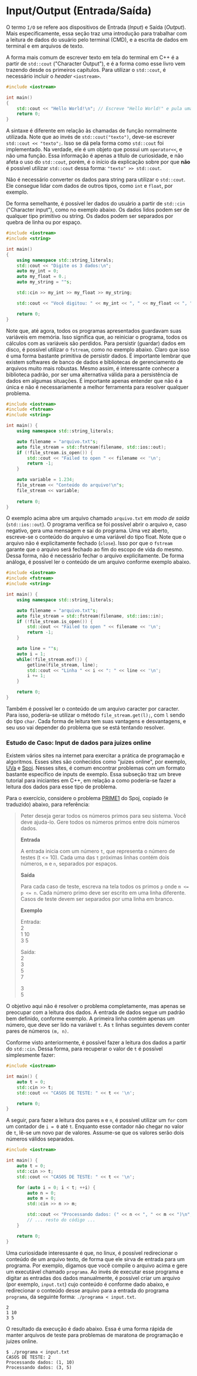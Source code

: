 Input/Output (Entrada/Saída)
===

O termo `I/O` se refere aos dispositivos de Entrada (_Input_) e Saída (_Output_). Mais especificamente, essa seção traz
uma introdução para trabalhar com a leitura de dados do usuário pelo terminal (CMD), e a escrita de dados em terminal e
em arquivos de texto.

A forma mais comum de escrever texto em tela do terminal em C++ é a partir de `std::cout` ("Character Output"), e é a
forma como esse livro vem trazendo desde os primeiros capítulos. Para utilizar o `std::cout`, é necessário incluir o
_header_ `<iostream>`.

```c++
#include <iostream>

int main()
{
    std::cout << "Hello World!\n"; // Escreve "Hello World!" e pula uma linha (\n)
    return 0;
}
```

A sintaxe é diferente em relação às chamadas de função normalmente utilizada. Note que ao invés de `std::cout("texto")`,
deve-se escrever `std::cout << "texto";`. Isso se dá pela forma como `std::cout` foi implementado. Na verdade, ele é um
objeto que possui um `operator<<`, e não uma função. Essa informação é apenas a título de curiosidade, e não afeta o uso
do `std::cout`, porém, é o início da explicação sobre por que **não** é possível utilizar `std::cout` dessa forma: `"texto" >> std::cout`.

Não é necessário converter os dados para string para utilizar o `std::cout`. Ele consegue lidar com dados de outros
tipos, como `int` e `float`, por exemplo.

De forma semelhante, é possível ler dados do usuário a partir de `std::cin` ("Character input"), como no exemplo abaixo.
Os dados lidos podem ser de qualquer tipo primitivo ou string. Os dados podem ser separados por quebra de linha ou por
espaço.

```c++
#include <iostream>
#include <string>

int main()
{
    using namespace std::string_literals;
    std::cout << "Digite os 3 dados:\n";
    auto my_int = 0;
    auto my_float = 0.;
    auto my_string = ""s;

    std::cin >> my_int >> my_float >> my_string;

    std::cout << "Você digitou: " << my_int << ", " << my_float << ", " << my_string << "\n";

    return 0;
}
```

Note que, até agora, todos os programas apresentados guardavam suas variáveis em memória. Isso significa que, ao
reiniciar o programa, todos os cálculos com as variáveis são perdidos. Para persistir (guardar) dados em disco,
é possível utilizar o `fstream`, como no exemplo abaixo. Claro que isso é uma forma bastante primitiva de persistir
dados. É importante lembrar que existem softwares de banco de dados e bibliotecas de gerenciamento de arquivos muito
mais robustas. Mesmo assim, é interessante conhecer a biblioteca padrão, por ser uma alternativa válida para a
persistência de dados em algumas situações. É importante apenas entender que não é a única e não é necessariamente a
melhor ferramenta para resolver qualquer problema.

```c++
#include <iostream>
#include <fstream>
#include <string>

int main() {
    using namespace std::string_literals;

    auto filename = "arquivo.txt"s;
    auto file_stream = std::fstream(filename, std::ios::out);
    if (!file_stream.is_open()) {
        std::cout << "Failed to open " << filename << '\n';
        return -1;
    }

    auto variable = 1.234;
    file_stream << "Conteúdo do arquivo!\n"s;
    file_stream << variable;
    
    return 0;
}
```

O exemplo acima abre um arquivo chamado `arquivo.txt` em *modo de saída* (`std::ios::out`). O programa verifica se foi
possível abrir o arquivo e, caso negativo, gera uma mensagem e sai do programa. Uma vez aberto, escreve-se o conteúdo do
arquivo e uma variável do tipo float. Note que o arquivo não é explicitamente fechado (`close`). Isso por que o
`fstream` garante que o arquivo será fechado ao fim do escopo de vida do mesmo. Dessa forma, não é necessário fechar
o arquivo explicitamente. De forma análoga, é possível ler o conteúdo de um arquivo conforme exemplo abaixo.

```c++
#include <iostream>
#include <fstream>
#include <string>

int main() {
    using namespace std::string_literals;

    auto filename = "arquivo.txt"s;
    auto file_stream = std::fstream(filename, std::ios::in);
    if (!file_stream.is_open()) {
        std::cout << "Failed to open " << filename << '\n';
        return -1;
    }

    auto line = ""s;
    auto i = 1;
    while(!file_stream.eof()) {
        getline(file_stream, line);
        std::cout << "Linha " << i << ": " << line << '\n';
        i += 1;
    }

    return 0;
}
```

Também é possível ler o conteúdo de um arquivo caracter por caracter. Para isso, poderia-se utilizar o método
`file_stream.get(l);`, com `l` sendo do tipo `char`. Cada forma de leitura tem suas vantagens e desvantagens, e seu uso
vai depender do problema que se está tentando resolver.

### Estudo de Caso: Input de dados para juizes online

Existem vários sites na internet para exercitar a prática de programação e algoritmos. Esses sites são conhecidos como
"juizes online", por exemplo, [UVa](https://onlinejudge.org/) e [Spoj](https://www.spoj.com/). Nesses sites, é comum
encontrar problemas com um formato bastante específico de inputs de exemplo. Essa subseção traz um breve tutorial para
iniciantes em C++, em relação a como poderia-se fazer a leitura dos dados para esse tipo de problema.

Para o exercício, considere o problema [PRIME1](https://www.spoj.com/problems/PRIME1/) do Spoj, copiado (e traduzido)
abaixo, para referência:

> Peter deseja gerar todos os números primos para seu sistema. Você deve ajuda-lo.
> Gere todos os números primos entre dois números dados.
>
> **Entrada**
>
> A entrada inicia com um número `t`, que representa o número de testes (t <= 10).
> Cada uma das `t` próximas linhas contém dois números, `m` e `n`, separados por espaços.
>
> **Saída**
> 
> Para cada caso de teste, escreva na tela todos os primos `p` onde `m <= p <= n`.
> Cada número primo deve ser escrito em uma linha diferente. Casos de teste devem ser separados por uma linha em branco.
>
> **Exemplo**
>
> Entrada: \
> 2 \
> 1 10 \
> 3 5
>
> Saída: \
> 2 \
> 3 \
> 5 \
> 7
>
> 3 \
> 5

O objetivo aqui não é resolver o problema completamente, mas apenas se preocupar com a leitura dos dados. A entrada de
dados segue um padrão bem definido, conforme exemplo. A primeira linha contém apenas um número, que deve ser lido na
variável `t`. As `t` linhas seguintes devem conter pares de números `(m, n)`.

Conforme visto anteriormente, é possível fazer a leitura dos dados a partir do `std::cin`. Dessa forma, para recuperar
o valor de `t` é possível simplesmente fazer:

```c++
#include <iostream>

int main() {
    auto t = 0;
    std::cin >> t;
    std::cout << "CASOS DE TESTE: " << t << '\n';

    return 0;
}
```

A seguir, para fazer a leitura dos pares `m` e `n`, é possível utilizar um `for` com um contador de `i = 0` até `t`.
Enquanto esse contador não chegar no valor de `t`, lê-se um novo par de valores. Assume-se que os valores serão dois
números válidos separados.

```c++
#include <iostream>

int main() {
    auto t = 0;
    std::cin >> t;
    std::cout << "CASOS DE TESTE: " << t << '\n';

    for (auto i = 0; i < t; ++i) {
        auto n = 0;
        auto m = 0;
        std::cin >> n >> m;

        std::cout << "Processando dados: (" << n << ", " << m << ")\n";
        // ... resto do código ...
    }

    return 0;
}
```

Uma curiosidade interessante é que, no linux, é possível redirecionar o conteúdo de um arquivo texto, de forma que ele
sirva de entrada para um programa. Por exemplo, digamos que você compile o arquivo acima e gere um executável chamado
`programa`. Ao invés de executar esse programa e digitar as entradas dos dados manualmente, é possível criar um arquivo
(por exemplo, `input.txt`) cujo conteúdo é conforme dado abaixo, e redirecionar o conteúdo desse arquivo para a entrada
do programa `programa`, da seguinte forma: `./programa < input.txt`.

```
2
1 10
3 5
```

O resultado da execução é dado abaixo. Essa é uma forma rápida de manter arquivos de teste para problemas de maratona de
programação e juizes online.

```
$ ./programa < input.txt 
CASOS DE TESTE: 2
Processando dados: (1, 10)
Processando dados: (3, 5)
```